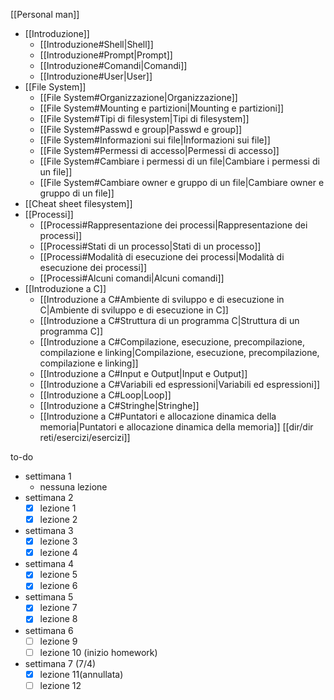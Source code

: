 [[Personal man]]
- [[Introduzione]]
	- [[Introduzione#Shell|Shell]]
	- [[Introduzione#Prompt|Prompt]]
	- [[Introduzione#Comandi|Comandi]]
	- [[Introduzione#User|User]]
- [[File System]]
	- [[File System#Organizzazione|Organizzazione]]
	- [[File System#Mounting e partizioni|Mounting e partizioni]]
	- [[File System#Tipi di filesystem|Tipi di filesystem]]
	- [[File System#Passwd e group|Passwd e group]]
	- [[File System#Informazioni sui file|Informazioni sui file]]
	- [[File System#Permessi di accesso|Permessi di accesso]]
	- [[File System#Cambiare i permessi di un file|Cambiare i permessi di un file]]
	- [[File System#Cambiare owner e gruppo di un file|Cambiare owner e gruppo di un file]]
- [[Cheat sheet filesystem]]
- [[Processi]]
	- [[Processi#Rappresentazione dei processi|Rappresentazione dei processi]]
	- [[Processi#Stati di un processo|Stati di un processo]]
	- [[Processi#Modalità di esecuzione dei processi|Modalità di esecuzione dei processi]]
	- [[Processi#Alcuni comandi|Alcuni comandi]]
- [[Introduzione a C]]
	- [[Introduzione a C#Ambiente di sviluppo e di esecuzione in C|Ambiente di sviluppo e di esecuzione in C]]
	- [[Introduzione a C#Struttura di un programma C|Struttura di un programma C]]
	- [[Introduzione a C#Compilazione, esecuzione, precompilazione, compilazione e linking|Compilazione, esecuzione, precompilazione, compilazione e linking]]
	- [[Introduzione a C#Input e Output|Input e Output]]
	- [[Introduzione a C#Variabili ed espressioni|Variabili ed espressioni]]
	- [[Introduzione a C#Loop|Loop]]
	- [[Introduzione a C#Stringhe|Stringhe]]
	- [[Introduzione a C#Puntatori e allocazione dinamica della memoria|Puntatori e allocazione dinamica della memoria]]
[[dir/dir reti/esercizi/esercizi]]

to-do
- settimana 1
	- nessuna lezione
- settimana 2
	- [x] lezione 1
	- [x] lezione 2
- settimana 3
	- [x] lezione 3
	- [x] lezione 4
- settimana 4
	- [x] lezione 5
	- [x] lezione 6
- settimana 5
	- [x] lezione 7
	- [x] lezione 8
- settimana 6
	- [ ] lezione 9
	- [ ] lezione 10 (inizio homework)
- settimana 7 (7/4)
	- [x] lezione 11(annullata)
	- [ ] lezione 12